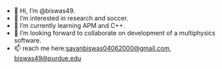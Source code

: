 - 👋 Hi, I’m @biswas49.
- 👀 I’m interested in research and soccer.
- 🌱 I’m currently learning APM and C++.
- 💞️ I’m looking forward to collaborate on development of a multiphysics software.
- 📫 reach me here:sayanbiswas04062000@gmail.com, biswas49@purdue.edu

<!---
biswas49/biswas49 is a ✨ special ✨ repository because its `README.md` (this file) appears on your GitHub profile.
You can click the Preview link to take a look at your changes.
--->
